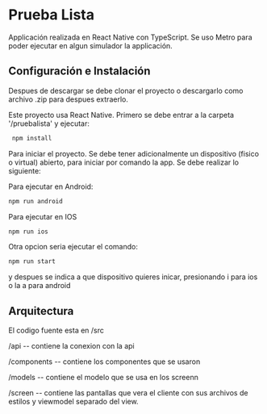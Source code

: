 # Prueba Lista

Applicación realizada en React Native con TypeScript.
Se uso Metro para poder ejecutar en algun simulador la applicación.

## Configuración e Instalación

Despues de descargar se debe clonar el proyecto o descargarlo como archivo .zip para despues extraerlo.

Este proyecto usa React Native. Primero se debe entrar a la carpeta '/pruebalista' y ejecutar:

```bash
 npm install
 ```

Para iniciar el proyecto. Se debe tener adicionalmente un dispositivo (fisico o virtual) abierto, para iniciar por comando la app. Se debe realizar lo siguiente:

Para ejecutar en Android:

```bash
npm run android
```

Para ejecutar en IOS

```bash
npm run ios
```

Otra opcion seria ejecutar el comando:

```bash
npm run start
```
y despues se indica a que dispositivo quieres inicar, presionando i para ios o la a para android


## Arquitectura

El codigo fuente esta en /src

/api -- contiene la conexion con la api

/components -- contiene los componentes que se usaron

/models -- contiene el modelo que se usa en los screenn

/screen -- contiene las pantallas que vera el cliente con sus archivos de estilos y viewmodel separado del view.

